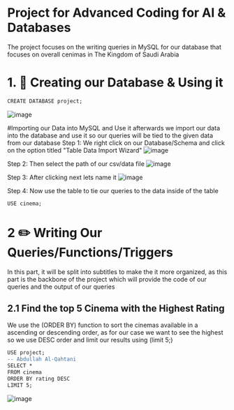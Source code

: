 # Project for Advanced Coding for AI & Databases
The project focuses on the writing queries in MySQL for our database that focuses on overall cenimas in The Kingdom of Saudi Arabia

# 1. :wrench: Creating our Database & Using it

```diff
CREATE DATABASE project;
```
![image](https://github.com/user-attachments/assets/9ce27be6-0f8c-4017-a7a3-3f324e19e289)

#Importing our Data into MySQL and Use it
afterwards we import our data into the database and use it so our queries will be tied to the given data from our database
Step 1: We right click on our Database/Schema and click on the option titled "Table Data Import Wizard"
![image](https://github.com/user-attachments/assets/85fb8b6f-97f5-4720-9acf-5a7f4f6e1c14)

Step 2: Then select the path of our csv/data file
![image](https://github.com/user-attachments/assets/63def7f5-a877-44d8-b117-5e203ff0bcfc)

Step 3: After clicking next lets name it
![image](https://github.com/user-attachments/assets/e8cbc3e1-63cc-4f10-ad36-d50163dbea7b)

Step 4: Now use the table to tie our queries to the data inside of the table
```diff
USE cinema;
```

# 2 :pencil2: Writing Our Queries/Functions/Triggers

In this part, it will be split into subtitles to make the it more organized, as this part is the backbone of the project which will provide the code of our queries
and the output of our queries

## 2.1 Find the top 5 Cinema with the Highest Rating
We use the (ORDER BY) function to sort the cinemas available in a ascending or descending order, as for our case we want to see the highest so we use DESC order and limit our results
using (limit 5;)
```diff
USE project;
-- Abdullah Al-Qahtani
SELECT *
FROM cinema
ORDER BY rating DESC
LIMIT 5;
```
![image](https://github.com/user-attachments/assets/cd71a454-7afa-461f-9752-b3a90d9fee55)

